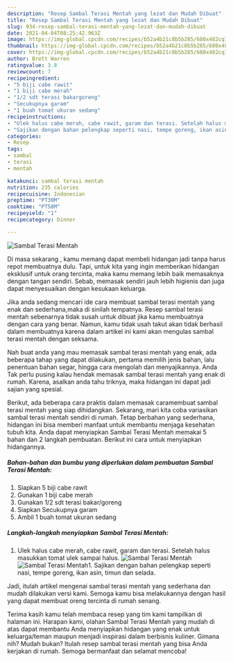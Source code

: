```yaml
---
description: "Resep Sambal Terasi Mentah yang lezat dan Mudah Dibuat"
title: "Resep Sambal Terasi Mentah yang lezat dan Mudah Dibuat"
slug: 934-resep-sambal-terasi-mentah-yang-lezat-dan-mudah-dibuat
date: 2021-04-04T08:25:42.963Z
image: https://img-global.cpcdn.com/recipes/b52a4b21c8b5b285/680x482cq70/sambal-terasi-mentah-foto-resep-utama.jpg
thumbnail: https://img-global.cpcdn.com/recipes/b52a4b21c8b5b285/680x482cq70/sambal-terasi-mentah-foto-resep-utama.jpg
cover: https://img-global.cpcdn.com/recipes/b52a4b21c8b5b285/680x482cq70/sambal-terasi-mentah-foto-resep-utama.jpg
author: Brett Warren
ratingvalue: 3.8
reviewcount: 7
recipeingredient:
- "5 biji cabe rawit"
- "1 biji cabe merah"
- "1/2 sdt terasi bakargoreng"
- "Secukupnya garam"
- "1 buah tomat ukuran sedang"
recipeinstructions:
- "Ulek halus cabe merah, cabe rawit, garam dan terasi. Setelah halus masukkan tomat ulek sampai halus."
- "Sajikan dengan bahan pelengkap seperti nasi, tempe goreng, ikan asin, timun dan selada."
categories:
- Resep
tags:
- sambal
- terasi
- mentah

katakunci: sambal terasi mentah 
nutrition: 235 calories
recipecuisine: Indonesian
preptime: "PT30M"
cooktime: "PT58M"
recipeyield: "1"
recipecategory: Dinner

---
```



![Sambal Terasi Mentah](https://img-global.cpcdn.com/recipes/b52a4b21c8b5b285/680x482cq70/sambal-terasi-mentah-foto-resep-utama.jpg)

Di masa  sekarang , kamu memang dapat membeli hidangan jadi tanpa harus repot membuatnya dulu. Tapi, untuk kita yang ingin memberikan hidangan eksklusif untuk orang tercinta, maka kamu memang lebih baik memasaknya dengan tangan sendiri. Sebab, memasak sendiri jauh lebih higienis dan juga dapat menyesuaikan dengan kesukaan keluarga.

Jika anda sedang mencari ide cara membuat sambal terasi mentah yang enak dan sederhana,maka di sinilah tempatnya. Resep sambal terasi mentah  sebenarnya tidak susah untuk dibuat jika kamu membuatnya dengan cara yang benar. Namun, kamu tidak usah takut akan tidak berhasil dalam membuatnya 
karena dalam artikel ini kami akan mengulas sambal terasi mentah dengan seksama.  



Nah buat anda yang mau memasak sambal terasi mentah yang enak, ada beberapa tahap yang dapat dilakukan, pertama memilih jenis bahan, lalu penentuan bahan segar, hingga cara mengolah dan menyajikannya. Anda Tak perlu pusing kalau hendak memasak sambal terasi mentah yang enak di rumah. Karena, asalkan anda  tahu triknya, maka hidangan ini dapat jadi sajian yang spesial.

Berikut, ada beberapa cara praktis  dalam memasak caramembuat sambal terasi mentah yang siap dihidangkan. Sekarang, mari kita coba variasikan sambal terasi mentah sendiri di rumah. Tetap berbahan yang sederhana, hidangan ini bisa memberi manfaat untuk membantu menjaga kesehatan tubuh kita. Anda dapat menyiapkan Sambal Terasi Mentah memakai 5 bahan dan 2 langkah pembuatan. Berikut ini cara untuk menyiapkan hidangannya.

<!--inarticleads1-->

##### Bahan-bahan dan bumbu yang diperlukan dalam pembuatan Sambal Terasi Mentah:

1. Siapkan 5 biji cabe rawit
1. Gunakan 1 biji cabe merah
1. Gunakan 1/2 sdt terasi bakar/goreng
1. Siapkan Secukupnya garam
1. Ambil 1 buah tomat ukuran sedang




<!--inarticleads2-->

##### Langkah-langkah menyiapkan Sambal Terasi Mentah:

1. Ulek halus cabe merah, cabe rawit, garam dan terasi. Setelah halus masukkan tomat ulek sampai halus.
<img src="https://img-global.cpcdn.com/steps/e8f749fdfd514d9c/160x128cq70/sambal-terasi-mentah-langkah-memasak-1-foto.jpg" alt="Sambal Terasi Mentah"><img src="https://img-global.cpcdn.com/steps/80add6b5dba8c203/160x128cq70/sambal-terasi-mentah-langkah-memasak-1-foto.jpg" alt="Sambal Terasi Mentah">1. Sajikan dengan bahan pelengkap seperti nasi, tempe goreng, ikan asin, timun dan selada.




Jadi, itulah artikel mengenai  sambal terasi mentah  yang sederhana dan mudah dilakukan versi kami. Semoga kamu bisa melakukannya dengan hasil yang dapat membuat oreng tercinta di rumah senang. 

Terima kasih kamu telah membaca resep yang tim kami tampilkan di halaman ini. Harapan kami, olahan  Sambal Terasi Mentah yang mudah di atas dapat membantu Anda menyiapkan hidangan yang enak untuk keluarga/teman maupun menjadi inspirasi dalam berbisnis kuliner. Gimana nih? Mudah bukan? Itulah resep sambal terasi mentah yang bisa Anda kerjakan di rumah. Semoga bermanfaat dan selamat mencoba!

